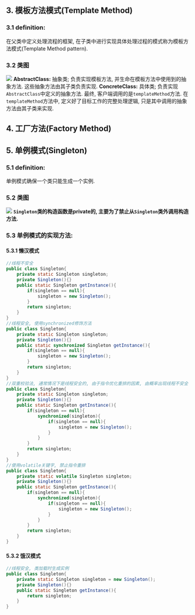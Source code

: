 ## 3. 模板方法模式(Template Method)
### 3.1 definition:
在父类中定义处理流程的框架, 在子类中进行实现具体处理过程的模式称为模板方法模式(Template Method pattern).
### 3.2 类图
  ![](https://i.loli.net/2021/04/26/FhmPW6wLv2dT3Ee.png)
**AbstractClass:** 抽象类; 负责实现模板方法, 并生命在模板方法中使用到的抽象方法. 这些抽象方法由其子类负责实现.
**ConcreteClass:** 具体类; 负责实现`AbstractClass`中定义的抽象方法.
最终, 客户端调用的是`templateMethod`方法. 在`templateMethod`方法中, 定义好了目标工作的完整处理逻辑, 只是其中调用的抽象方法由其子类来实现.
## 4. 工厂方法(Factory Method)
## 5. 单例模式(Singleton)
### 5.1 definition:
单例模式确保一个类只能生成一个实例.
### 5.2 类图
  ![](https://i.loli.net/2021/04/26/tvUdGgEiZFyKkPW.png)
**`Singleton`类的构造函数是private的, 主要为了禁止从`Singleton`类外调用构造方法.**
### 5.3 单例模式的实现方法:
#### 5.3.1 懒汉模式
```java
//线程不安全
public class Singleton{
    private static Singleton singleton;
    private Singleton(){}
    public static Singleton getInstance(){
        if(singleton == null){
            singleton = new Singleton();
        }
        return singleton;
    }
}
//线程安全, 使用synchronized修饰方法
public class Singleton{
    private static Singleton singleton;
    private Singleton(){}
    public static synchronized Singleton getInstance(){
        if(singleton == null){
            singleton = new Singleton();
        }
        return singleton;
    }
}
//双重校验法, 通常情况下是线程安全的, 由于指令优化重排的因素, 由概率出现线程不安全
public class Singleton{
    private static Singleton singleton;
    private Singleton(){}
    public static Singleton getInstance(){
        if(singleton == null){
            synchronized(singleton){
                if(singleton == null){
                    singleton = new Singleton();
                }
            }
        }
        return singleton;
    }
}
//使用volatile关键字, 禁止指令重排
public class Singleton{
    private static volatile Singleton singleton;
    private Singleton(){}
    public static Singleton getInstance(){
        if(singleton == null){
            synchronized(singleton){
                if(singleton == null){
                    singleton = new Singleton();
                }
            }
        }
        return singleton;
    }
}
```
#### 5.3.2 饿汉模式
```java
//线程安全, 类加载时生成实例
public class Singleton{
    private static Singleton singleton = new Singleton();
    private Singleton(){}
    public static Singleton getInstance(){
        return singleton;
    }
}
```